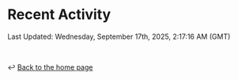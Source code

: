 # Recent Activity

<!--RECENT_ACTIVITY:start-->
<!--RECENT_ACTIVITY:end-->

<!--RECENT_ACTIVITY:last_update-->
Last Updated: Wednesday, September 17th, 2025, 2:17:16 AM (GMT)
<!--RECENT_ACTIVITY:last_update_end-->

<br>

↩️ [Back to the home page](/README.md)
